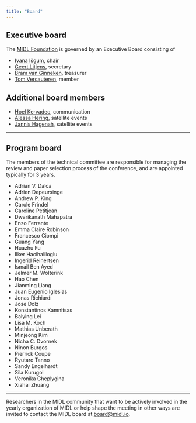```yaml
---
title: "Board"
---
```


## Executive board

The [MIDL Foundation](/foundation.html) is governed by an Executive Board consisting of

* [Ivana Išgum](https://www.amc.nl/web/research-75/person-1/i.-isgum.htm), chair
* [Geert Litjens](https://www.computationalpathologygroup.eu/members/geert-litjens/), secretary
* [Bram van Ginneken](https://www.diagnijmegen.nl/people/bram-van-ginneken/), treasurer
* [Tom Vercauteren](https://www.kcl.ac.uk/people/tom-vercauteren), member

## Additional board members

* [Hoel Kervadec](https://hoel.kervadec.science), communication
* [Alessa Hering](https://www.mevis.fraunhofer.de/en/employees/alessa-hering.html), satellite events
* [Jannis Hagenah](https://eng.ox.ac.uk/people/jannis-hagenah/), satellite events

---

## Program board

The members of the technical committee are responsible for managing the review and paper selection process of the conference, and are appointed typically for 3 years. 

* Adrian V. Dalca
* Adrien Depeursinge
* Andrew P. King
* Carole Frindel
* Caroline Petitjean
* Dwarikanath Mahapatra
* Enzo Ferrante
* Emma Claire Robinson
* Francesco Ciompi
* Guang Yang
* Huazhu Fu
* Ilker Hacihaliloglu
* Ingerid Reinertsen
* Ismail Ben Ayed
* Jelmer M. Wolterink
* Hao Chen
* Jianming Liang
* Juan Eugenio Iglesias
* Jonas Richiardi
* Jose Dolz
* Konstantinos Kamnitsas
* Baiying Lei
* Lisa M. Koch
* Mathias Unberath
* Minjeong Kim
* Nicha C. Dvornek
* Ninon Burgos
* Pierrick Coupe
* Ryutaro Tanno
* Sandy Engelhardt
* Sila Kurugol
* Veronika Cheplygina
* Xiahai Zhuang

---

Researchers in the MIDL community that want to be actively involved in the yearly organization of MIDL or help shape the meeting in other ways are invited to contact the MIDL board at [board@midl.io](mailto:board@midl.io).
